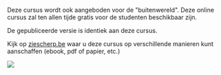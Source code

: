 Deze cursus wordt ook aangeboden voor de "buitenwereld". Deze online cursus zal ten allen tijde gratis voor de studenten beschikbaar zijn. 

De gepubliceerde versie is identiek aan deze cursus.

Kijk op [ziescherp.be](https://www.ziescherp.be) waar u deze cursus op verschillende manieren kunt aanschaffen (ebook, pdf of papier, etc.)

![](../assets/boek3.png)



